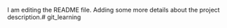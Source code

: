 I am editing the README file. Adding some more details about the project description.# git_learning
